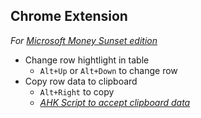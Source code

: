 ## Chrome Extension
*For [Microsoft Money Sunset edition](https://www.microsoft.com/en-us/download/details.aspx?id=20738)*

- Change row hightlight in table
  - `Alt+Up` or `Alt+Down` to change row
- Copy row data to clipboard
  - `Alt+Right` to copy
  - *[AHK Script to accept clipboard data](https://gist.github.com/StAmourD/6940fcc16544c38c43700b70cd09d06f)*
